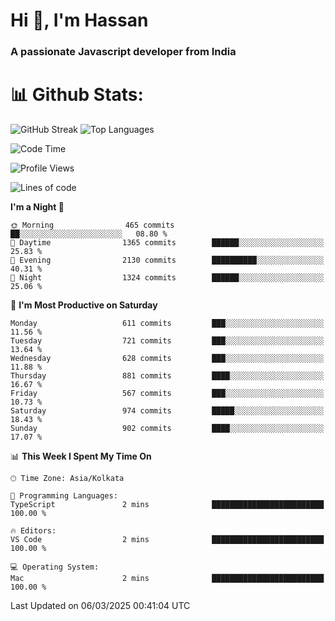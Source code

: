 # Hi 👋, I'm Hassan
### A passionate Javascript developer from India


# 📊 Github Stats:
![GitHub Streak](https://github-readme-streak-stats.herokuapp.com/?user=codeblooded47&theme=dracula&hide_border=false)
![Top Languages](https://github-readme-stats.vercel.app/api/top-langs/?username=codeblooded47&layout=compact&theme=dracula)



<!--START_SECTION:waka-->
![Code Time](http://img.shields.io/badge/Code%20Time-883%20hrs%201%20min-blue)

![Profile Views](http://img.shields.io/badge/Profile%20Views-0-blue)

![Lines of code](https://img.shields.io/badge/From%20Hello%20World%20I%27ve%20Written-24.3%20million%20lines%20of%20code-blue)

**I'm a Night 🦉** 

```text
🌞 Morning                465 commits         ██░░░░░░░░░░░░░░░░░░░░░░░   08.80 % 
🌆 Daytime                1365 commits        ██████░░░░░░░░░░░░░░░░░░░   25.83 % 
🌃 Evening                2130 commits        ██████████░░░░░░░░░░░░░░░   40.31 % 
🌙 Night                  1324 commits        ██████░░░░░░░░░░░░░░░░░░░   25.06 % 
```
📅 **I'm Most Productive on Saturday** 

```text
Monday                   611 commits         ███░░░░░░░░░░░░░░░░░░░░░░   11.56 % 
Tuesday                  721 commits         ███░░░░░░░░░░░░░░░░░░░░░░   13.64 % 
Wednesday                628 commits         ███░░░░░░░░░░░░░░░░░░░░░░   11.88 % 
Thursday                 881 commits         ████░░░░░░░░░░░░░░░░░░░░░   16.67 % 
Friday                   567 commits         ███░░░░░░░░░░░░░░░░░░░░░░   10.73 % 
Saturday                 974 commits         █████░░░░░░░░░░░░░░░░░░░░   18.43 % 
Sunday                   902 commits         ████░░░░░░░░░░░░░░░░░░░░░   17.07 % 
```


📊 **This Week I Spent My Time On** 

```text
🕑︎ Time Zone: Asia/Kolkata

💬 Programming Languages: 
TypeScript               2 mins              █████████████████████████   100.00 % 

🔥 Editors: 
VS Code                  2 mins              █████████████████████████   100.00 % 

💻 Operating System: 
Mac                      2 mins              █████████████████████████   100.00 % 
```


 Last Updated on 06/03/2025 00:41:04 UTC
<!--END_SECTION:waka-->

